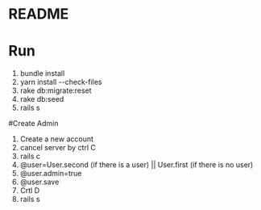 # README


# Run

1. bundle install
2. yarn install --check-files
3. rake db:migrate:reset
4. rake db:seed
5. rails s

#Create Admin
1. Create a new account
2. cancel server by ctrl C 
3. rails c
4. @user=User.second (if  there is a user) || User.first (if there is no user)
5. @user.admin=true
6. @user.save
7. Crtl D
8. rails s